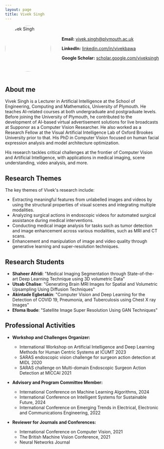 ```yaml
---
layout: page
title: Vivek Singh
---
```


<div style="display: flex; align-items: center; justify-content: space-between;">
    <img src="/assets/vivek_pic.jpeg" alt="Vivek Singh" style="width: 150px; border-radius: 50%; margin-right: 20px;">
    <div>
        <p><strong>Email:</strong> <a href="mailto: vivek.singh@plymouth.ac.uk">vivek.singh@plymouth.ac.uk</a></p>
        <p><strong>LinkedIn:</strong> <a href="https://www.linkedin.com/in/vivekbawa/">linkedin.com/in/vivekbawa</a></p>
        <p><strong>Google Scholar:</strong> <a href="https://scholar.google.com/citations?user=-OcjbfYAAAAJ&hl=en">scholar.google.com/viveksingh</a></p>
    </div>
</div>

<br clear="left">


## About me

Vivek Singh is a Lecturer in Artificial Intelligence at the School of Engineering, Computing and Mathematics, University of Plymouth. He teaches AI-related courses at both undergraduate and postgraduate levels. Before joining the University of Plymouth, he contributed to the development of AI-based virtual advertisement solutions for live broadcasts at Supponor as a Computer Vision Researcher. He also worked as a Research Fellow at the Visual Artificial Intelligence Lab of Oxford Brookes University prior to that. His PhD in Computer Vision focused on human facial expression analysis and model architecture optimization.

His research tackles critical challenges at the frontier of Computer Vision and Artificial Intelligence, with applications in medical imaging, scene understanding, video analysis, and more.

## Research Themes

The key themes of Vivek's research include:
- Extracting meaningful features from unlabelled images and videos by using the structural properties of visual scenes and integrating multiple modalities.
- Analyzing surgical actions in endoscopic videos for automated surgical assistance during medical interventions.
- Conducting medical image analysis for tasks such as tumor detection and image enhancement across various modalities, such as MRI and CT scans.
- Enhancement and manipulation of image and video quality through generative learning and super-resolution techniques.

## Research Students

- **Shaheer Afridi**: "Medical Imaging Segmentation through State-of-the-art Deep Learning Technique using 3D volumetric Data"
- **Utsab Chalise**: "Generating Brain MRI Images for Spatial and Volumetric Upsampling Using Diffusion Techniques"
- **Akintade Egbetakin**: "Computer Vision and Deep Learning for the Detection of COVID 19, Pneumonia, and Tuberculosis using Chest X ray Images"
- **Efoma Ibude**: "Satellite Image Super Resolution Using GAN Techniques"



## Professional Activities
- **Workshop and Challenges Organizer:** 
   - International Workshop on Artificial Intelligence and Deep Learning Methods for Human Centric Systems at ICUMT 2023
   - SARAS endoscopic vision challenge for surgeon action detection at MIDL 2020
   - SARAS challenge on Multi-domain Endoscopic Surgeon Action Detection at MICCAI 2021

- **Advisory and Program Committee Member:** 
    - International Conference on Machine Learning Algorithms, 2024
    - International Conference on Intelligent Systems for Sustainable Future, 2024
    - International Conference on Emerging Trends in Electrical, Electronic and Communications Engineering, 2022

- **Reviewer for Journals and Conferences:** 
   - International Conference on Computer Vision, 2021
   - The British Machine Vision Conference, 2021
   - Neural Networks Journal
 

